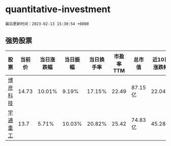 # quantitative-investment

`最后更新时间：2023-02-13 15:30:54 +0800`

## 强势股票

|股票|当前价|当日涨跌幅|当日振幅|当日换手率|市盈率TTM|总市值|近10日涨跌幅|
|----|----|----|----|----|----|----|----|
|[博彦科技](https://xueqiu.com/S/SZ002649)|14.73|10.01%|9.19%|17.15%|22.49|87.15亿|22.04%|
|[宇通重工](https://xueqiu.com/S/SH600817)|13.7|5.71%|10.03%|20.82%|25.42|74.83亿|45.28%|
